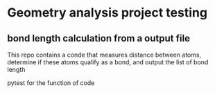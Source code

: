 # Geometry analysis project testing
## bond length calculation from a output file

This repo contains a conde that measures distance between atoms, determine if these atoms qualify as a bond, and output the list of bond length

pytest for the function of code
